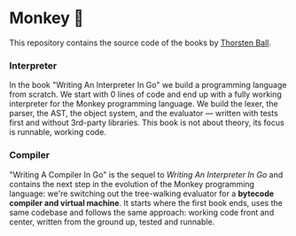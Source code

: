 # Monkey 🐒
This repository contains the source code of the books by [Thorsten Ball](https://thorstenball.com/).

### Interpreter
In the book "Writing An Interpreter In Go" we build a programming language from scratch. We start with 0 lines of code and end up with a fully working interpreter for the Monkey programming language. We build the lexer, the parser, the AST, the object system, and the evaluator — written with tests first and without 3rd-party libraries. This book is not about theory, its focus is runnable, working code.

### Compiler
"Writing A Compiler In Go" is the sequel to _Writing An Interpreter In Go_ and contains the next step in the evolution of the Monkey programming language: we're switching out the tree-walking evaluator for a **bytecode compiler and virtual machine**. It starts where the first book ends, uses the same codebase and follows the same approach: working code front and center, written from the ground up, tested and runnable.
